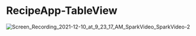 # RecipeApp-TableView

![Screen_Recording_2021-12-10_at_9_23_17_AM_SparkVideo_SparkVideo-2](https://user-images.githubusercontent.com/89537132/145516622-b684c968-ef85-408b-ab00-889cd86b3d45.gif)

